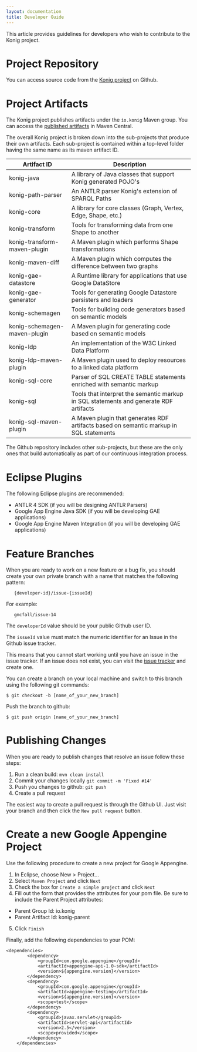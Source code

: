 ```yaml
---
layout: documentation
title: Developer Guide
---
```


This article provides guidelines for developers who wish to contribute to the
Konig project.

# Project Repository
You can access source code from the [Konig project](https://github.com/konigio/konig)
on Github.  

# Project Artifacts
The Konig project publishes artifacts under the `io.konig` Maven group.
You can access the [published artifacts](http://search.maven.org/#search%7Cga%7C1%7Cio.konig)
in Maven Central.

The overall Konig project is broken down into the sub-projects that produce their
own artifacts.  Each sub-project is contained within a top-level folder having
the same name as its maven artifact ID.  

| Artifact ID     | Description                                                |
|-----------------|------------------------------------------------------------|
| konig-java      | A library of Java classes that support Konig generated POJO's | 
| konig-path-parser | An ANTLR parser Konig's extension of SPARQL Paths        |
| konig-core      | A library for core classes (Graph, Vertex, Edge, Shape, etc.)   |
| konig-transform | Tools for transforming data from one Shape to another      |
| konig-transform-maven-plugin | A Maven plugin which performs Shape transformations |
| konig-maven-diff | A Maven plugin which computes the difference between two graphs |
| konig-gae-datastore | A Runtime library for applications that use Google DataStore |
| konig-gae-generator | Tools for generating Google Datastore persisters and loaders |
| konig-schemagen | Tools for building code generators based on semantic models |
| konig-schemagen-maven-plugin | A Maven plugin for generating code based on semantic models |
| konig-ldp       | An implementation of the W3C Linked Data Platform          |
| konig-ldp-maven-plugin | A Maven plugin used to deploy resources to a linked data platform |
| konig-sql-core | Parser of SQL CREATE TABLE statements enriched with semantic markup |
| konig-sql      | Tools that interpret the semantic markup in SQL statements and generate RDF artifacts |
| konig-sql-maven-plugin | A Maven plugin that generates RDF artifacts based on semantic markup in SQL statements |

The Github repository includes other sub-projects, but these are the only ones
that build automatically as part of our continuous integration process.

# Eclipse Plugins
The following Eclipse plugins are recommended:

* ANTLR 4 SDK (if you will be designing ANTLR Parsers)
* Google App Engine Java SDK (if you will be developing GAE applications)
* Google App Engine Maven Integration (if you will be developing GAE applications)



# Feature Branches
When you are ready to work on a new feature or a bug fix, you should create your
own private branch with a name that matches the following pattern:

```
   {developer-id}/issue-{issueId}
```

For example:

```
   gmcfall/issue-14
```

The `developerId` value should be your public Github user ID.

The `issueId` value must match the numeric identifier for an Issue in the
Github issue tracker.

This means that you cannot start working until you have an issue in the issue
tracker.  If an issue does not exist, you can visit the
[issue tracker](https://github.com/konigio/konig/issues) and create one.

You can create a branch on your local machine and switch to this branch
using the following git commands:

```
$ git checkout -b [name_of_your_new_branch]   
```

Push the branch to github:

```
$ git push origin [name_of_your_new_branch]
```

# Publishing Changes


When you are ready to publish changes that resolve an issue follow these steps:

1.  Run a clean build: `mvn clean install`
2.  Commit your changes locally `git commit -m 'Fixed #14'`
3.  Push you changes to github: `git push`
4.  Create a pull request

The easiest way to create a pull request is through the Github UI.  Just visit your branch and then click the `New pull request` button.

# Create a new Google Appengine Project

Use the following procedure to create a new project for
Google Appengine.

1.  In Eclipse, choose New > Project...
2.  Select `Maven Project` and click `Next`
3.  Check the box for `Create a simple project` and click `Next`
4.  Fill out the form that provides the attributes for your pom file. Be sure to include the Parent Project attributes:
  - Parent Group Id: io.konig
  - Parent Artifact Id: konig-parent
5. Click `Finish`

Finally, add the following dependencies to your POM:

```
<dependencies>
		<dependency>
			<groupId>com.google.appengine</groupId>
			<artifactId>appengine-api-1.0-sdk</artifactId>
			<version>${appengine.version}</version>
		</dependency>
		<dependency>
			<groupId>com.google.appengine</groupId>
			<artifactId>appengine-testing</artifactId>
			<version>${appengine.version}</version>
			<scope>test</scope>
		</dependency>
		<dependency>
			<groupId>javax.servlet</groupId>
			<artifactId>servlet-api</artifactId>
			<version>2.5</version>
			<scope>provided</scope>
		</dependency>
	</dependencies>

```
